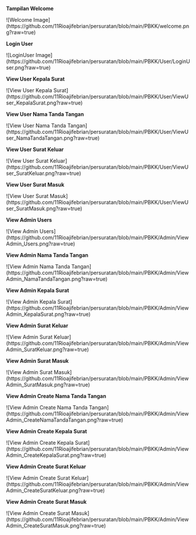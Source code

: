 <p><b>Tampilan Welcome</b></p>
![Welcome Image](https://github.com/11Rioajifebrian/persuratan/blob/main/PBKK/welcome.png?raw=true)

<p><b>Login User</b></p>
![LoginUser Image](https://github.com/11Rioajifebrian/persuratan/blob/main/PBKK/User/LoginUser.png?raw=true)

<p><b>View User Kepala Surat</b></p>
![View User Kepala Surat](https://github.com/11Rioajifebrian/persuratan/blob/main/PBKK/User/ViewUser_KepalaSurat.png?raw=true)

<p><b>View User Nama Tanda Tangan</b></p>
![View User Nama Tanda Tangan](https://github.com/11Rioajifebrian/persuratan/blob/main/PBKK/User/ViewUser_NamaTandaTangan.png?raw=true)

<p><b>View User Surat Keluar</b></p>
![View User Surat Keluar](https://github.com/11Rioajifebrian/persuratan/blob/main/PBKK/User/ViewUser_SuratKeluar.png?raw=true)

<p><b>View User Surat Masuk</b></p>
![View User Surat Masuk](https://github.com/11Rioajifebrian/persuratan/blob/main/PBKK/User/ViewUser_SuratMasuk.png?raw=true)

<p><b>View Admin Users</b></p>
![View Admin Users](https://github.com/11Rioajifebrian/persuratan/blob/main/PBKK/Admin/ViewAdmin_Users.png?raw=true)

<p><b>View Admin Nama Tanda Tangan</b></p>
![View Admin Nama Tanda Tangan](https://github.com/11Rioajifebrian/persuratan/blob/main/PBKK/Admin/ViewAdmin_NamaTandaTangan.png?raw=true)

<p><b>View Admin Kepala Surat</b></p>
![View Admin Kepala Surat](https://github.com/11Rioajifebrian/persuratan/blob/main/PBKK/Admin/ViewAdmin_KepalaSurat.png?raw=true)

<p><b>View Admin Surat Keluar</b></p>
![View Admin Surat Keluar](https://github.com/11Rioajifebrian/persuratan/blob/main/PBKK/Admin/ViewAdmin_SuratKeluar.png?raw=true)

<p><b>View Admin Surat Masuk</b></p>
![View Admin Surat Masuk](https://github.com/11Rioajifebrian/persuratan/blob/main/PBKK/Admin/ViewAdmin_SuratMasuk.png?raw=true)

<p><b>View Admin Create Nama Tanda Tangan</b></p>
![View Admin Create Nama Tanda Tangan](https://github.com/11Rioajifebrian/persuratan/blob/main/PBKK/Admin/ViewAdmin_CreateNamaTandaTangan.png?raw=true)

<p><b>View Admin Create Kepala Surat</b></p>
![View Admin Create Kepala Surat](https://github.com/11Rioajifebrian/persuratan/blob/main/PBKK/Admin/ViewAdmin_CreateKepalaSurat.png?raw=true)

<p><b>View Admin Create Surat Keluar</b></p>
![View Admin Create Surat Keluar](https://github.com/11Rioajifebrian/persuratan/blob/main/PBKK/Admin/ViewAdmin_CreateSuratKeluar.png?raw=true)

<p><b>View Admin Create Surat Masuk</b></p>
![View Admin Create Surat Masuk](https://github.com/11Rioajifebrian/persuratan/blob/main/PBKK/Admin/ViewAdmin_CreateSuratMasuk.png?raw=true)
